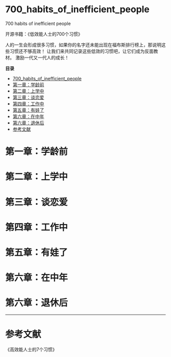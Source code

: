 # 700_habits_of_inefficient_people
700 habits of inefficient people

开源书籍：《低效能人士的700个习惯》

人的一生会形成很多习惯，如果你的名字还未能出现在福布斯排行榜上，那说明这些习惯还不够高效！
让我们来共同记录这些低效的习惯吧，让它们成为反面教材。
激励一代又一代人的成长！


**目录**

- [700_habits_of_inefficient_people](#700_habits_of_inefficient_people)
- [第一章：学龄前](#第一章学龄前)
- [第二章：上学中](#第二章上学中)
- [第三章：谈恋爱](#第三章谈恋爱)
- [第四章：工作中](#第四章工作中)
- [第五章：有娃了](#第五章有娃了)
- [第六章：在中年](#第六章在中年)
- [第六章：退休后](#第六章退休后)
- [参考文献](#参考文献)



# 第一章：学龄前


# 第二章：上学中


# 第三章：谈恋爱


# 第四章：工作中

# 第五章：有娃了

# 第六章：在中年


# 第六章：退休后

-----

# 参考文献

《高效能人士的7个习惯》


